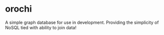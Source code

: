 # orochi
A simple graph database for use in development. Providing the simplicity of NoSQL tied with ability to join data!
